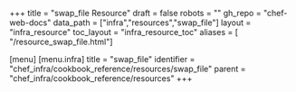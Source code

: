 +++
title = "swap_file Resource"
draft = false
robots = ""
gh_repo = "chef-web-docs"
data_path = ["infra","resources","swap_file"]
layout = "infra_resource"
toc_layout = "infra_resource_toc"
aliases = [ "/resource_swap_file.html"]

[menu]
  [menu.infra]
    title = "swap_file"
    identifier = "chef_infra/cookbook_reference/resources/swap_file"
    parent = "chef_infra/cookbook_reference/resources"
+++

<!-- The contents of this page are automatically generated from the swap_file.yaml file in the data directory. -->
<!-- To suggest a change, edit the https://github.com/chef/chef/blob/main/lib/chef/resource/swap_file.rb file
      and submit a pull request to the https://github.com/chef/chef repository. -->
